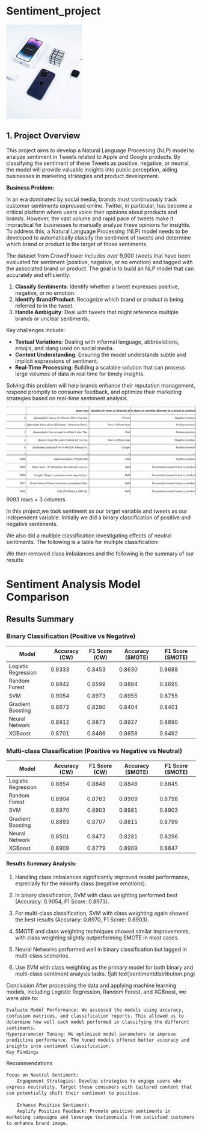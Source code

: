 # Sentiment_project

![Google and Apple products](Introimage.jpg)

## 1. Project Overview

This project aims to develop a Natural Language Processing (NLP) model to analyze sentiment in Tweets related to Apple and Google products. By classifying the sentiment of these Tweets as positive, negative, or neutral, the model will provide valuable insights into public perception, aiding businesses in marketing strategies and product development.


**Business Problem:**

In an era dominated by social media, brands must continuously track customer sentiments expressed online. Twitter, in particular, has become a critical platform where users voice their opinions about products and brands. However, the vast volume and rapid pace of tweets make it impractical for businesses to manually analyze these opinions for insights. To address this, a Natural Language Processing (NLP) model needs to be developed to automatically classify the sentiment of tweets and determine which brand or product is the target of those sentiments.

The dataset from CrowdFlower includes over 9,000 tweets that have been evaluated for sentiment (positive, negative, or no emotion) and tagged with the associated brand or product. The goal is to build an NLP model that can accurately and efficiently:

1. **Classify Sentiments**: Identify whether a tweet expresses positive, negative, or no emotion.
2. **Identify Brand/Product**: Recognize which brand or product is being referred to in the tweet.
3. **Handle Ambiguity**: Deal with tweets that might reference multiple brands or unclear sentiments.

Key challenges include:

- **Textual Variations**: Dealing with informal language, abbreviations, emojis, and slang used on social media.
- **Context Understanding**: Ensuring the model understands subtle and implicit expressions of sentiment.
- **Real-Time Processing**: Building a scalable solution that can process large volumes of data in real time for timely insights.

Solving this problem will help brands enhance their reputation management, respond promptly to consumer feedback, and optimize their marketing strategies based on real-time sentiment analysis.

![alt text](Datadistribution.png)
9093 rows × 3 columns


In this project,we took sentiment as our target variable and tweets as our independent variable. Initially we did a binary classification of positive and negative sentiments.

We also did a multiple classification  investigating effects of neutral sentiments. The following is a table for multiple classification:


We then  removed class imbalances and the following is the summary of our results:

# Sentiment Analysis Model Comparison

## Results Summary

### Binary Classification (Positive vs Negative)

| Model               | Accuracy (CW) | F1 Score (CW) | Accuracy (SMOTE) | F1 Score (SMOTE) |
|---------------------|---------------|---------------|------------------|------------------|
| Logistic Regression | 0.8333        | 0.8453        | 0.8630           | 0.8688           |
| Random Forest       | 0.8842        | 0.8599        | 0.8884           | 0.8695           |
| SVM                 | 0.9054        | 0.8973        | 0.8955           | 0.8755           |
| Gradient Boosting   | 0.8672        | 0.8280        | 0.8404           | 0.8401           |
| Neural Network      | 0.8912        | 0.8873        | 0.8927           | 0.8890           |
| XGBoost             | 0.8701        | 0.8486        | 0.8658           | 0.8492           |

### Multi-class Classification (Positive vs Negative vs Neutral)

| Model               | Accuracy (CW) | F1 Score (CW) | Accuracy (SMOTE) | F1 Score (SMOTE) |
|---------------------|---------------|---------------|------------------|------------------|
| Logistic Regression | 0.8854        | 0.8848        | 0.8848           | 0.8845           |
| Random Forest       | 0.8904        | 0.8763        | 0.8909           | 0.8798           |
| SVM                 | 0.8970        | 0.8903        | 0.8981           | 0.8903           |
| Gradient Boosting   | 0.8893        | 0.8707        | 0.8815           | 0.8799           |
| Neural Network      | 0.8501        | 0.8472        | 0.8281           | 0.8296           |
| XGBoost             | 0.8909        | 0.8779        | 0.8909           | 0.8847           |



#### Results Summary Analysis:

1. Handling class imbalances significantly improved model performance, especially for the minority class (negative emotions).

2. In binary classification, SVM with class weighting performed best (Accuracy: 0.9054, F1 Score: 0.8973).

3. For multi-class classification, SVM with class weighting again showed the best results (Accuracy: 0.8970, F1 Score: 0.8903).

4. SMOTE and class weighting techniques showed similar improvements, with class weighting slightly outperforming SMOTE in most cases.

5. Neural Networks performed well in binary classification but lagged in multi-class scenarios.

6. Use SVM with class weighting as the primary model for both binary and multi-class sentiment analysis tasks.
![alt text]sentimentdistribution.png)

Conclusion
After processing the data and applying machine learning models, including Logistic Regression, Random Forest, and XGBoost, we were able to:

    Evaluate Model Performance: We assessed the models using accuracy, confusion matrices, and classification reports. This allowed us to determine how well each model performed in classifying the different sentiments.
    Hyperparameter Tuning: We optimized model parameters to improve predictive performance. The tuned models offered better accuracy and insights into sentiment classification.
    Key Findings

Recommendations

    Focus on Neutral Sentiment:
        Engagement Strategies: Develop strategies to engage users who express neutrality. Target these consumers with tailored content that can potentially shift their sentiment to positive.

        Enhance Positive Sentiment:
        Amplify Positive Feedback: Promote positive sentiments in marketing campaigns and leverage testimonials from satisfied customers to enhance brand image.